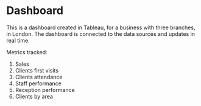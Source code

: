 # Dashboard

This is a dashboard created in Tableau, for a business with three branches, in London. 
The dashboard is connected to the data sources and updates in real time. 

Metrics tracked:

1. Sales
2. Clients first visits 
3. Clients attendance 
4. Staff performance 
5. Reception performance 
6. Clients by area